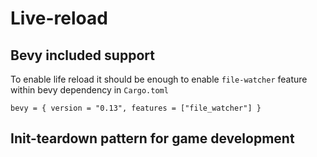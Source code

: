 # Live-reload

## Bevy included support

To enable life reload it should be enough to enable `file-watcher` feature
within bevy dependency in `Cargo.toml`

```
bevy = { version = "0.13", features = ["file_watcher"] }
```

## Init-teardown pattern for game development
